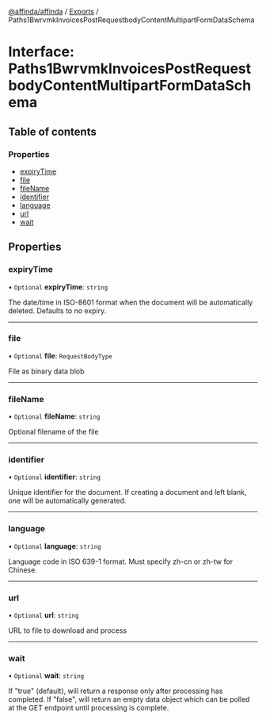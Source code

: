 [@affinda/affinda](../README.md) / [Exports](../modules.md) / Paths1BwrvmkInvoicesPostRequestbodyContentMultipartFormDataSchema

# Interface: Paths1BwrvmkInvoicesPostRequestbodyContentMultipartFormDataSchema

## Table of contents

### Properties

- [expiryTime](Paths1BwrvmkInvoicesPostRequestbodyContentMultipartFormDataSchema.md#expirytime)
- [file](Paths1BwrvmkInvoicesPostRequestbodyContentMultipartFormDataSchema.md#file)
- [fileName](Paths1BwrvmkInvoicesPostRequestbodyContentMultipartFormDataSchema.md#filename)
- [identifier](Paths1BwrvmkInvoicesPostRequestbodyContentMultipartFormDataSchema.md#identifier)
- [language](Paths1BwrvmkInvoicesPostRequestbodyContentMultipartFormDataSchema.md#language)
- [url](Paths1BwrvmkInvoicesPostRequestbodyContentMultipartFormDataSchema.md#url)
- [wait](Paths1BwrvmkInvoicesPostRequestbodyContentMultipartFormDataSchema.md#wait)

## Properties

### expiryTime

• `Optional` **expiryTime**: `string`

The date/time in ISO-8601 format when the document will be automatically deleted.  Defaults to no expiry.

___

### file

• `Optional` **file**: `RequestBodyType`

File as binary data blob

___

### fileName

• `Optional` **fileName**: `string`

Optional filename of the file

___

### identifier

• `Optional` **identifier**: `string`

Unique identifier for the document. If creating a document and left blank, one will be automatically generated.

___

### language

• `Optional` **language**: `string`

Language code in ISO 639-1 format. Must specify zh-cn or zh-tw for Chinese.

___

### url

• `Optional` **url**: `string`

URL to file to download and process

___

### wait

• `Optional` **wait**: `string`

If "true" (default), will return a response only after processing has completed. If "false", will return an empty data object which can be polled at the GET endpoint until processing is complete.
